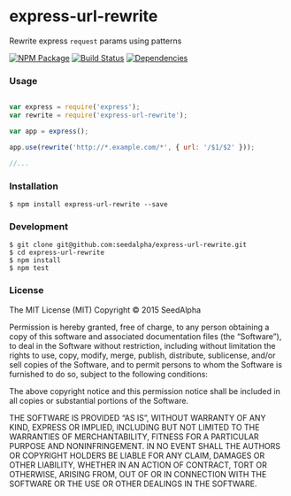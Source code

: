 # express-url-rewrite

Rewrite express `request` params using patterns

[![NPM Package](https://img.shields.io/npm/v/express-url-rewrite.svg?style=flat)](https://www.npmjs.org/package/express-url-rewrite)
[![Build Status](https://travis-ci.org/seedalpha/express-url-rewrite.svg?branch=master)](https://travis-ci.org/seedalpha/express-url-rewrite/branches)
[![Dependencies](https://david-dm.org/seedalpha/express-url-rewrite.svg)](https://david-dm.org/seedalpha/express-url-rewrite)

### Usage

```javascript

var express = require('express');
var rewrite = require('express-url-rewrite');

var app = express();

app.use(rewrite('http://*.example.com/*', { url: '/$1/$2' }));

//...

```

### Installation

    $ npm install express-url-rewrite --save

### Development

    $ git clone git@github.com:seedalpha/express-url-rewrite.git
    $ cd express-url-rewrite
    $ npm install
    $ npm test

### License

The MIT License (MIT)
Copyright © 2015 SeedAlpha

Permission is hereby granted, free of charge, to any person obtaining a copy of this software and associated documentation files (the “Software”), to deal in the Software without restriction, including without limitation the rights to use, copy, modify, merge, publish, distribute, sublicense, and/or sell copies of the Software, and to permit persons to whom the Software is furnished to do so, subject to the following conditions:

The above copyright notice and this permission notice shall be included in all copies or substantial portions of the Software.

THE SOFTWARE IS PROVIDED “AS IS”, WITHOUT WARRANTY OF ANY KIND, EXPRESS OR IMPLIED, INCLUDING BUT NOT LIMITED TO THE WARRANTIES OF MERCHANTABILITY, FITNESS FOR A PARTICULAR PURPOSE AND NONINFRINGEMENT. IN NO EVENT SHALL THE AUTHORS OR COPYRIGHT HOLDERS BE LIABLE FOR ANY CLAIM, DAMAGES OR OTHER LIABILITY, WHETHER IN AN ACTION OF CONTRACT, TORT OR OTHERWISE, ARISING FROM, OUT OF OR IN CONNECTION WITH THE SOFTWARE OR THE USE OR OTHER DEALINGS IN THE SOFTWARE.